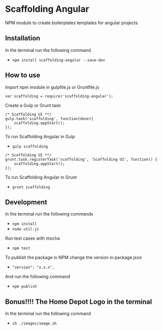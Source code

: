 # Scaffolding Angular

NPM module to create boilerplates templates for angular projects

## Installation

In the terminal run the following command
- `npm install scaffolding-angular --save-dev`

## How to use

Import npm module in gulpfile.js or Gruntfile.js
```
var scaffolding = require('scaffolding-angular');
```

Create a Gulp or Grunt task
```
/* Scaffolding UI **/
gulp.task('scaffolding', function(done){
    scaffolding.appStart();
});
```

To run Scaffolding Angular in Gulp
- `gulp scaffolding`

```
/* Scaffolding UI **/
grunt.task.registerTask('scaffolding', 'Scaffolding UI', function() {
    scaffolding.appStart();
});
```

To run Scaffolding Angular in Grunt
- `grunt scaffolding`

## Development

In the terminal run the following commands
- `npm install`
- `node util.js`

Run test cases with mocha
- `npm test`

To publish the package in NPM change the version in package.json
- `"version": "x.x.x",`

And run the following command
- `npm publish`


## Bonus!!!! The Home Depot Logo in the terminal

In the terminal run the following command
- `sh ./images/image.sh`
